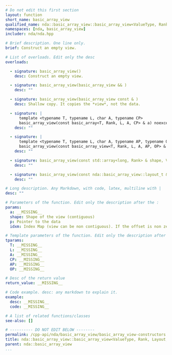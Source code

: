 ```yaml
---
# Do not edit this first section
layout: function
short_name: basic_array_view
qualified_name: nda::basic_array_view::basic_array_view<ValueType, Rank, Layout, Algebra, AccessorPolicy, OwningPolicy>
namespaces: [nda, basic_array_view]
includer: nda/nda.hpp

# Brief description. One line only.
brief: Construct an empty view.

# List of overloads. Edit only the desc
overloads:

  - signature: basic_array_view()
    desc: Construct an empty view.

  - signature: basic_array_view(basic_array_view && )
    desc: ""

  - signature: basic_array_view(basic_array_view const & )
    desc: Shallow copy. It copies the *view*, not the data.

  - signature: |
      template <typename T, typename L, char A, typename CP>
      basic_array_view(const basic_array<T, Rank, L, A, CP> & a) noexcept
    desc: ""

  - signature: |
      template <typename T, typename L, char A, typename AP, typename OP>
      basic_array_view(const basic_array_view<T, Rank, L, A, AP, OP> & a) noexcept
    desc: ""

  - signature: basic_array_view(const std::array<long, Rank> & shape, ValueType * p) noexcept
    desc: ""

  - signature: basic_array_view(const nda::basic_array_view::layout_t & idxm, ValueType * p) noexcept
    desc: ""

# Long description. Any Markdown, with code, latex, multiline with |
desc: ""

# Parameters of the function. Edit only the description after the :
params:
  a: __MISSING__
  shape: Shape of the view (contiguous)
  p: Pointer to the data
  idxm: Index Map (view can be non contiguous). If the offset is non zero, the view starts at p + idxm.offset()

# Template parameters of the function. Edit only the description after the :
tparams:
  T: __MISSING__
  L: __MISSING__
  A: __MISSING__
  CP: __MISSING__
  AP: __MISSING__
  OP: __MISSING__

# Desc of the return value
return_value: __MISSING__

# Code example. desc: any markdown to explain it.
example:
  desc: __MISSING__
  code: __MISSING__

# A list of related functions/classes
see-also: []

# ---------- DO NOT EDIT BELOW --------
permalink: /cpp-api/nda/basic_array_view/basic_array_view-constructors
title: nda::basic_array_view::basic_array_view<ValueType, Rank, Layout, Algebra, AccessorPolicy, OwningPolicy>
parent: nda::basic_array_view
...
```


